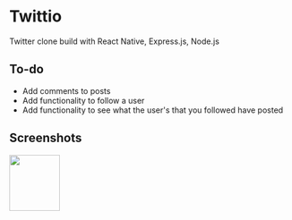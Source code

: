 # Twittio
Twitter clone build with React Native, Express.js, Node.js


<h2>To-do</h2>

<ul>
  <li>Add comments to posts</li>
  <li>Add functionality to follow a user</li>
  <li>Add functionality to see what the user's that you followed have posted</li>
</ul>

<h2>Screenshots</h2>
<img src="https://imgur.com/KnyFEJS" height="100" width="90"/>
